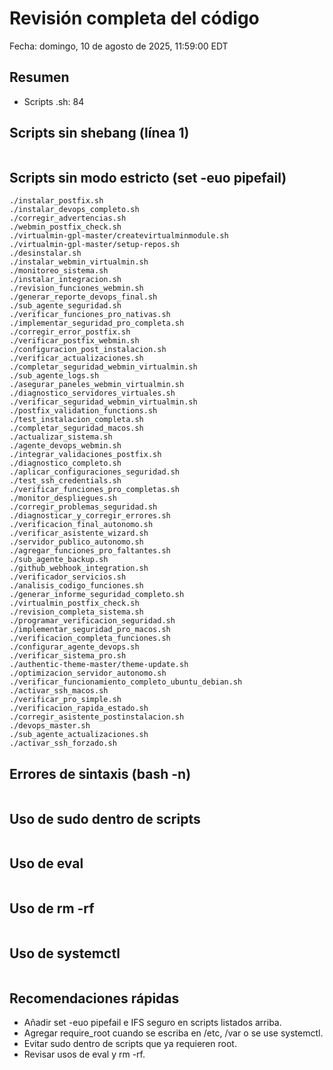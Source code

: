 # Revisión completa del código
Fecha: domingo, 10 de agosto de 2025, 11:59:00 EDT

## Resumen
- Scripts .sh: 84

## Scripts sin shebang (línea 1)
```
```

## Scripts sin modo estricto (set -euo pipefail)
```
./instalar_postfix.sh
./instalar_devops_completo.sh
./corregir_advertencias.sh
./webmin_postfix_check.sh
./virtualmin-gpl-master/createvirtualminmodule.sh
./virtualmin-gpl-master/setup-repos.sh
./desinstalar.sh
./instalar_webmin_virtualmin.sh
./monitoreo_sistema.sh
./instalar_integracion.sh
./revision_funciones_webmin.sh
./generar_reporte_devops_final.sh
./sub_agente_seguridad.sh
./verificar_funciones_pro_nativas.sh
./implementar_seguridad_pro_completa.sh
./corregir_error_postfix.sh
./verificar_postfix_webmin.sh
./configuracion_post_instalacion.sh
./verificar_actualizaciones.sh
./completar_seguridad_webmin_virtualmin.sh
./sub_agente_logs.sh
./asegurar_paneles_webmin_virtualmin.sh
./diagnostico_servidores_virtuales.sh
./verificar_seguridad_webmin_virtualmin.sh
./postfix_validation_functions.sh
./test_instalacion_completa.sh
./completar_seguridad_macos.sh
./actualizar_sistema.sh
./agente_devops_webmin.sh
./integrar_validaciones_postfix.sh
./diagnostico_completo.sh
./aplicar_configuraciones_seguridad.sh
./test_ssh_credentials.sh
./verificar_funciones_pro_completas.sh
./monitor_despliegues.sh
./corregir_problemas_seguridad.sh
./diagnosticar_y_corregir_errores.sh
./verificacion_final_autonomo.sh
./verificar_asistente_wizard.sh
./servidor_publico_autonomo.sh
./agregar_funciones_pro_faltantes.sh
./sub_agente_backup.sh
./github_webhook_integration.sh
./verificador_servicios.sh
./analisis_codigo_funciones.sh
./generar_informe_seguridad_completo.sh
./virtualmin_postfix_check.sh
./revision_completa_sistema.sh
./programar_verificacion_seguridad.sh
./implementar_seguridad_pro_macos.sh
./verificacion_completa_funciones.sh
./configurar_agente_devops.sh
./verificar_sistema_pro.sh
./authentic-theme-master/theme-update.sh
./optimizacion_servidor_autonomo.sh
./verificar_funcionamiento_completo_ubuntu_debian.sh
./activar_ssh_macos.sh
./verificar_pro_simple.sh
./verificacion_rapida_estado.sh
./corregir_asistente_postinstalacion.sh
./devops_master.sh
./sub_agente_actualizaciones.sh
./activar_ssh_forzado.sh
```

## Errores de sintaxis (bash -n)
```
```

## Uso de sudo dentro de scripts
```
```

## Uso de eval
```
```

## Uso de rm -rf
```
```

## Uso de systemctl
```
```

## Recomendaciones rápidas
- Añadir set -euo pipefail e IFS seguro en scripts listados arriba.
- Agregar require_root cuando se escriba en /etc, /var o se use systemctl.
- Evitar sudo dentro de scripts que ya requieren root.
- Revisar usos de eval y rm -rf.
